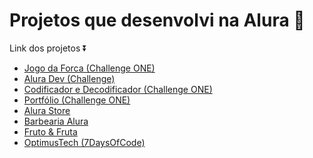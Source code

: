 # Projetos que desenvolvi na Alura 🌠
Link dos projetos ⏬
<br>
<ul>
    <li><a href="https://forca-three.vercel.app/" target="_blank">Jogo da Forca (Challenge ONE)</a></li>
    <li><a href="https://dev-one-kappa.vercel.app/" target="_blank">Alura Dev (Challenge)</a></li>
    <li><a href="https://codificador-edecodificador.vercel.app/" target="_blank">Codificador e Decodificador (Challenge ONE)</a></li>
    <li><a href="https://portfolio-driica.vercel.app/" target="_blank">Portfólio (Challenge ONE)</a></li>
    <li><a href="https://alura-store-rho.vercel.app/" target="_blank">Alura Store</a></li>
    <li><a href="https://barbearia-alura-365v.vercel.app/" target="_blank">Barbearia Alura</a></li>
    <li><a href="https://fruta.vercel.app/" target="_blank">Fruto & Fruta</a></li>
    <li><a href="https://optimus-tech-wheat.vercel.app/" target="_blank">OptimusTech (7DaysOfCode) </a></li>
</ul>
